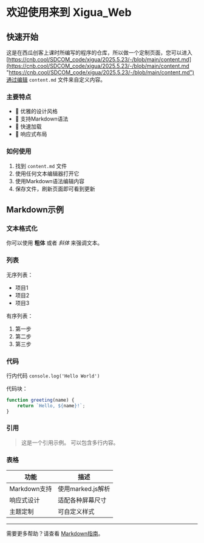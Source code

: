 # 欢迎使用来到 Xigua_Web

## 快速开始

这是在西瓜创客上课时所编写的程序的仓库，所以做一个定制页面，您可以进入[https://cnb.cool/SDCOM_code/xigua/2025.5.23/-/blob/main/content.md](https://cnb.cool/SDCOM_code/xigua/2025.5.23/-/blob/main/content.md "https://cnb.cool/SDCOM_code/xigua/2025.5.23/-/blob/main/content.md")通过编辑 `content.md` 文件来自定义内容。

### 主要特点

- 🎨 优雅的设计风格
- 📝 支持Markdown语法
- 🚀 快速加载
- 📱 响应式布局

### 如何使用

1. 找到 `content.md` 文件
2. 使用任何文本编辑器打开它
3. 使用Markdown语法编辑内容
4. 保存文件，刷新页面即可看到更新

## Markdown示例

### 文本格式化

你可以使用 **粗体** 或者 *斜体* 来强调文本。

### 列表

无序列表：
- 项目1
- 项目2
- 项目3

有序列表：
1. 第一步
2. 第二步
3. 第三步

### 代码

行内代码 `console.log('Hello World')`

代码块：
```javascript
function greeting(name) {
    return `Hello, ${name}!`;
}
```

### 引用

> 这是一个引用示例。
> 可以包含多行内容。

### 表格

| 功能 | 描述 |
|------|------|
| Markdown支持 | 使用marked.js解析 |
| 响应式设计 | 适配各种屏幕尺寸 |
| 主题定制 | 可自定义样式 |

---

需要更多帮助？请查看 [Markdown指南](https://www.markdownguide.org/)。